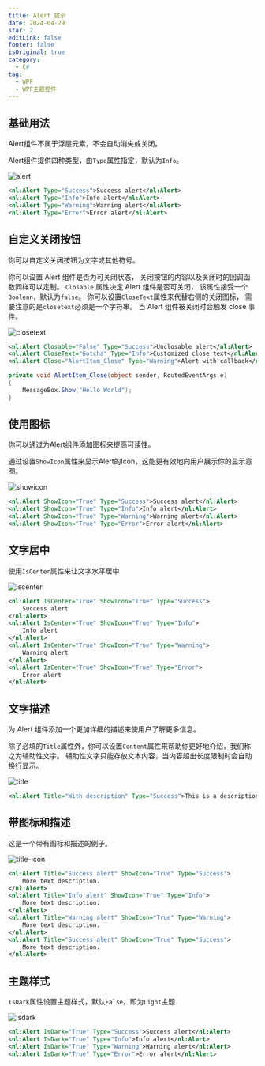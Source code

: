 ```yaml
---
title: Alert 提示
date: 2024-04-29
star: 2
editLink: false
footer: false
isOriginal: true
category:
  - C#
tag:
  - WPF
  - WPF主题控件
---
```


## 基础用法

Alert组件不属于浮层元素，不会自动消失或关闭。

Alert组件提供四种类型，由`Type`属性指定，默认为`Info`。

![alert](https://nas.ilyl.life:8092/wpf-theme/alert/alert.png)

```xml
<nl:Alert Type="Success">Success alert</nl:Alert>
<nl:Alert Type="Info">Info alert</nl:Alert>
<nl:Alert Type="Warning">Warning alert</nl:Alert>
<nl:Alert Type="Error">Error alert</nl:Alert>
```

## 自定义关闭按钮

你可以自定义关闭按钮为文字或其他符号。

你可以设置 Alert 组件是否为可关闭状态， 关闭按钮的内容以及关闭时的回调函数同样可以定制。 `Closable` 属性决定 Alert 组件是否可关闭， 该属性接受一个`Boolean`，默认为`false`。 你可以设置`CloseText`属性来代替右侧的关闭图标， 需要注意的是`closetext`必须是一个字符串。 当 Alert 组件被关闭时会触发 close 事件。

![closetext](https://nas.ilyl.life:8092/wpf-theme/alert/alert-closetext.gif)

```xml
<nl:Alert Closable="False" Type="Success">Unclosable alert</nl:Alert>
<nl:Alert CloseText="Gotcha" Type="Info">Customized close text</nl:Alert>
<nl:Alert Close="AlertItem_Close" Type="Warning">Alert with callback</nl:Alert>
```

```cs
private void AlertItem_Close(object sender, RoutedEventArgs e)
{
    MessageBox.Show("Hello World");
}
```

## 使用图标

你可以通过为Alert组件添加图标来提高可读性。

通过设置`ShowIcon`属性来显示Alert的Icon，这能更有效地向用户展示你的显示意图。

![showicon](https://nas.ilyl.life:8092/wpf-theme/alert/alert-showicon.png)

```xml
<nl:Alert ShowIcon="True" Type="Success">Success alert</nl:Alert>
<nl:Alert ShowIcon="True" Type="Info">Info alert</nl:Alert>
<nl:Alert ShowIcon="True" Type="Warning">Warning alert</nl:Alert>
<nl:Alert ShowIcon="True" Type="Error">Error alert</nl:Alert>
```

## 文字居中

使用`IsCenter`属性来让文字水平居中

![iscenter](https://nas.ilyl.life:8092/wpf-theme/alert/alert-iscenter.png)

```xml
<nl:Alert IsCenter="True" ShowIcon="True" Type="Success">
    Success alert
</nl:Alert>
<nl:Alert IsCenter="True" ShowIcon="True" Type="Info">
    Info alert
</nl:Alert>
<nl:Alert IsCenter="True" ShowIcon="True" Type="Warning">
    Warning alert
</nl:Alert>
<nl:Alert IsCenter="True" ShowIcon="True" Type="Error">
    Error alert
</nl:Alert>
```

## 文字描述

为 Alert 组件添加一个更加详细的描述来使用户了解更多信息。

除了必填的`Title`属性外，你可以设置`Content`属性来帮助你更好地介绍，我们称之为辅助性文字。 辅助性文字只能存放文本内容，当内容超出长度限制时会自动换行显示。

![title](https://nas.ilyl.life:8092/wpf-theme/alert/alert-title.png)

```xml
<nl:Alert Title="With description" Type="Success">This is a description.</nl:Alert>
```

## 带图标和描述

这是一个带有图标和描述的例子。

![title-icon](https://nas.ilyl.life:8092/wpf-theme/alert/alert-title-icon.png)

```xml
<nl:Alert Title="Success alert" ShowIcon="True" Type="Success">
    More text description.
</nl:Alert>
<nl:Alert Title="Info alert" ShowIcon="True" Type="Info">
    More text description.
</nl:Alert>
<nl:Alert Title="Warning alert" ShowIcon="True" Type="Warning">
    More text description.
</nl:Alert>
<nl:Alert Title="Success alert" ShowIcon="True" Type="Success">
    More text description.
</nl:Alert>
```

## 主题样式

`IsDark`属性设置主题样式，默认`False`，即为`Light`主题

![isdark](https://nas.ilyl.life:8092/wpf-theme/alert/alert-isdark.png)

```xml
<nl:Alert IsDark="True" Type="Success">Success alert</nl:Alert>
<nl:Alert IsDark="True" Type="Info">Info alert</nl:Alert>
<nl:Alert IsDark="True" Type="Warning">Warning alert</nl:Alert>
<nl:Alert IsDark="True" Type="Error">Error alert</nl:Alert>
```
